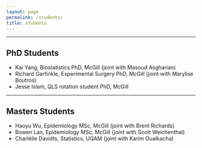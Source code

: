 ```yaml
---
layout: page
permalink: /students/
title: students
---
```



***


## PhD Students

* Kai Yang, Biostatistics PhD, McGill (joint with Masoud Asgharian)
* Richard Garfinkle, Experimental Surgery PhD, McGill (joint with Marylise Boutros)
* Jesse Islam, QLS rotation student PhD, McGill


***

## Masters Students

* Haoyu Wu, Epidemiology MSc, McGill (joint with Brent Richards)
* Bowen Lan, Epidemiology MSc, McGill (joint with Scott Weichenthal)
* Charlélie Davidts, Statistics,  UQAM (joint with Karim Oualkacha)




